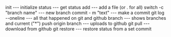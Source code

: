 init --- initialize
status --- get status
add --- add a file (or . for all)
switch -c "branch name" --- new branch
commit - m "text" --- make a commit
git log --oneline --- all that happened on git and github
branch --- shows branches and current ("\*")
push origin branch --- uploads to github
git pull --- download from github
git restore --- restore status from a set commit
